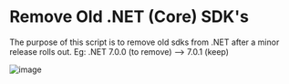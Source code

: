 # Remove Old .NET (Core) SDK's
The purpose of this script is to remove old sdks from .NET after a minor release rolls out. Eg: .NET 7.0.0 (to remove) --> 7.0.1 (keep)

![image](https://user-images.githubusercontent.com/73988556/208191156-07b87ee1-c6e0-4935-bd00-3c6c16fc87dd.png)
